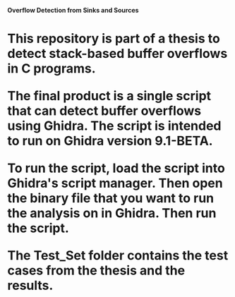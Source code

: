 **Overflow Detection from Sinks and Sources<h1>**

This repository is part of a thesis to detect stack-based buffer overflows in 
C programs. 

The final product is a single script that can detect buffer overflows using 
Ghidra. The script is intended to run on Ghidra version 9.1-BETA.

To run the script, load the script into Ghidra's script manager. Then open the
binary file that you want to run the analysis on in Ghidra. Then run the script.

The Test_Set folder contains the test cases from the thesis and the results.
